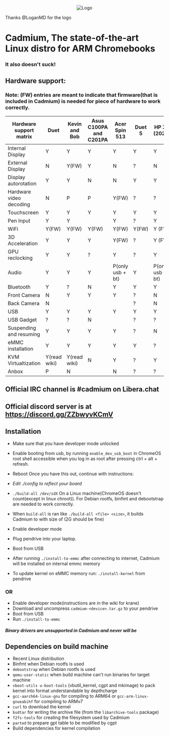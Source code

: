 <p align="center"><img src="/pics/logo/cd_smol.png" alt="Logo" data-canonical-src="/pics/cd_smol.png"/></p>

Thanks @LoganMD for the logo

# Cadmium, The state-of-the-art Linux distro for ARM Chromebooks
### It also doesn't suck!

## Hardware support:
### Note: (FW) entries are meant to indicate that firmware(that is included in Cadmium) is needed for piece of hardware to work correctly.
| Hardware support matrix      	| Duet		 	| Kevin and Bob	 	| Asus C100PA and C201PA	| Acer Spin 513		| Duet 5		| HP X2 (2021)		|
|-------------------------	|--------------------	|----------------	|-------------------------	|-----------------------|-----------------------|-----------------------|
| Internal Display		| Y		   	| Y		 	| Y				| Y			| Y			| Y			|
| External Display		| N			| Y(FW)			| Y				| N			| ?			| N			|
| Display autorotation    	| Y		    	| Y			| N				| N			| Y			| Y			|
| Hardware video decoding	| N			| P			| P				| Y(FW)			| ?			| ?			|
| Touchscreen	    	  	| Y		    	| Y			| Y				| Y			| Y			| Y			|
| Pen Input			| Y			| Y			| 				| Y			| ?			| Y			|
| WiFi		     	 	| Y(FW)			| Y(FW)	   		| Y(FW)				| Y(FW)			| Y(FW)			| Y (FW)		|
| 3D Acceleration	  	| Y		    	| Y			| Y				| Y(FW)			| ?			| Y (FW)		|
| GPU reclocking		| Y			| Y			| ?				| Y			| ?			| Y			|
| Audio		     		| Y			| Y			| Y				| P(only usb + bt)	| Y			| P(only usb + bt)	|
| Bluetooth		 	| Y		    	| ?			| N				| Y			| Y			| Y			|
| Front Camera			| N			| Y			| Y				| Y			| ?			| N			|
| Back Camera		    	| N		    	|		 	| 				|			| ?			| N			|
| USB				| Y		    	| Y			| Y				| Y			| Y			| Y			|
| USB Gadget			| ?		    	| ?			| N				| 			| ?			| ?			|
| Suspending and resuming 	| Y		    	| Y			| Y				| Y			| ?			| N			|
| eMMC installation		| Y		    	| Y			| Y				| Y			| Y			| ?			|
| KVM Virtualtization		| Y(read wiki)		| Y(read wiki)		| N				| Y			| ?			| Y			|
| Anbox				| P			| N			|				| N			| ?			| ?			|

## Official IRC channel is #cadmium on Libera.chat
## Official discord server is at https://discord.gg/ZZbwyvKCmV

## Installation
- Make sure that you have developer mode unlocked
- Enable booting from usb, by running ```enable_dev_usb_boot``` in ChromeOS root shell accessible when you log in as root after pressing ctrl + alt + refresh.
- Reboot
Once you have this out, continue with instructions:

- *Edit ./config to reflect your board*
- ``` ./build-all /dev/sdX ``` On a Linux machine(ChromeOS doesn't count(except in linux chroot)). For Debian rootfs, binfmt and debootstrap are needed to work correctly.
- When ```build-all``` is ran like ```./build-all <file> <size>```, it builds Cadmium to <file> with size of <size>(2G should be fine)
- Enable developer mode
- Plug pendrive into your laptop.
- Boot from USB
- After running ``` ./install-to-emmc ``` after connecting to internet, Cadmium will be installed on internal emmc memory
- To update kernel on eMMC memory run: ```./install-kernel``` from pendrive

### OR
- Enable developer mode(instructions are in the wiki for krane)
- Download and uncompress ```cadmium-<device>.tar.gz``` to your pendrive
- Boot from USB
- Run ```./install-to-emmc```

#### *Binary drivers are unsupported in Cadmium and never will be*

## Dependencies on build machine
- Recent Linux distribution
- Binfmt when Debian rootfs is used
- ```debootstrap``` when Debian rootfs is used
- ```qemu-user-static``` when build machine can't run binaries for target machine
- ```vboot-utils u-boot-tools``` (vbutil_kernel, cgpt and mkimage) to pack kernel into format understandable by depthcharge
- ```gcc-aarch64-linux-gnu``` for compiling to ARM64 or ```gcc-arm-linux-gnueabihf``` for compiling to ARMv7
- ```curl``` to download the kernel
- ```bsdtar``` for writing the archive file (from the ```libarchive-tools``` package)
- ```f2fs-tools``` for creating the filesystem used by Cadmium
- ```parted``` to prepare gpt table to be modified by cgpt
- Build dependencies for kernel compilation
